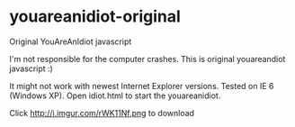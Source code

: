 # youareanidiot-original
Original YouAreAnIdiot javascript


I'm not responsible for the computer crashes. This is original youareandiot javascript :)

It might not work with newest Internet Explorer versions. Tested on IE 6 (Windows XP). Open idiot.html to start the youareanidiot.



Click http://i.imgur.com/rWK11Nf.png to download
